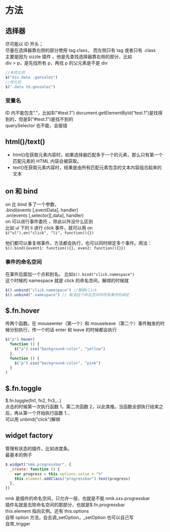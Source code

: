 # 方法

## 选择器

尽可能以 ID 开头；  
尽量在选择器靠右侧的部分使用 tag.class， 而左侧只有 tag 或者只有 .class  
主要是因为 sizzle 插件 ，他是先查找选择器靠右侧的部分，比如  
div > p，是先找所有 p，再找 p 的父元素是不是 div

```js
//未优化的
$("div.data .gonzalez")
//优化后
$(".data td.gonzalez")
```

### 变量名

ID 内不能包含"."，比如$("#test.1")  
document.getElementById(“test.1")是找得到的，但是$(“#test.1")是找不到的  
querySelector 也不能，会报错

## html()/text()

- html()在获取元素内容时，如果选择器匹配多于一个的元素，那么只有第一个匹配元素的 HTML 内容会被获取。
- text()在获取元素内容时，结果是由所有匹配元素包含的文本内容组合起来的文本

## on 和 bind

on 比 bind 多了一个参数，  
.bind(events [,eventData], handler)  
.on(events [,selector][,data], handler)  
on 可以进行事件委托 ，除此以外没什么区别  
比如 ul 下的 li 进行 click 事件，就可以用 on  
`$("ul").on("click", "li", function(){})`

他们都可以重复绑事件，方法都会执行，也可以同时绑定多个事件。用法：  
`$().bind({event1: function(){}, even2: function(){}})`

### 事件的命名空间

在事件后面加一个点和别名。
比如`$().bind("click.namespace")`  
这个时候的 namespace 就是 click 的命名空间，解绑的时候就

```js
$().unbind("click.namespace") //解绑click
$().unbind(".namespace") // 取消这个命名空间中所有事件的绑定
```

## \$.fn.hover

传两个函数。在 mouseenter（第一个）和 mouseleave（第二个）事件触发的时候分别执行，传一个的话 enter 和 leave 的时候都会执行

```js
$("p").hover(
  function () {
    $("p").css("background-color", "yellow")
  },
  function () {
    $("p").css("background-color", "pink")
  }
)
```

## \$.fn.toggle

\$.fn.toggle(fn1, fn2, fn3,…)  
点击的时候第一次执行函数 1，第二次函数 2，以此类推。当函数全部执行结束之后，再从第一个开始执行函数 1…  
可以用 unbind("click")解绑

## widget factory

管理有状态的插件，比如进度条。  
最基本的例子

```js
$.widget("nmk.progressbar", {
  _create: function () {
    var progress = this.options.value + "%"
    this.element.addClass("progressbar").text(progress)
  },
})
```

nmk 是插件的命名空间，只允许一层，也就是不能 nmk.xxx.progressbar  
插件名就是去除命名空间的那部分，也就是\$.fn.progressbar  
this.element 指向实例。还有 this.options  
自带 option 方法，会去调\_setOption，\_setOption 也可以自己写  
自带\_trigger
